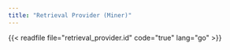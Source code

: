 ```yaml
---
title: "Retrieval Provider (Miner)"
---
```


{{< readfile file="retrieval_provider.id" code="true" lang="go" >}}
